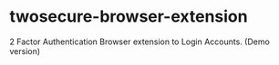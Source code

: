 # twosecure-browser-extension
2 Factor Authentication Browser extension to Login Accounts. (Demo version)
